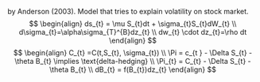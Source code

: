 by Anderson (2003). Model that tries to explain volatility on stock market.
$$
\begin{align}
ds_{t} = \mu S_{t}dt + \sigma_{t}S_{t}dW_{t} \\
d\sigma_{t}=\alpha\sigma_{T}^{B}dz_{t}  \\
dw_{t} \cdot dz_{t}=\rho dt
\end{align}
$$
$$
\begin{align}
C_{t}  =C(t,S_{t}, \sigma_{t}) \\
\Pi = c_{t } - \Delta S_{t} - \theta B_{t} \implies \text{delta-hedging} \\
  \Pi_{t} = C_{t} - \Delta S_{t} - \theta B_{t} \\
dB_{t} = f(B_{t})dz_{t}
\end{align}
$$
